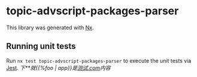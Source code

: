 # topic-advscript-packages-parser

This library was generated with [Nx](https://nx.dev).

## Running unit tests

Run `nx test topic-advscript-packages-parser` to execute the unit tests via [Jest](https://jestjs.io).
*下**就{{%foo | app}}是[测试.com](http://www.baidu.com)内容*
